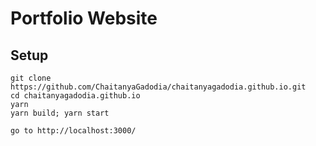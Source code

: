# Portfolio Website

## Setup

```
git clone https://github.com/ChaitanyaGadodia/chaitanyagadodia.github.io.git
cd chaitanyagadodia.github.io
yarn
yarn build; yarn start

go to http://localhost:3000/
```
